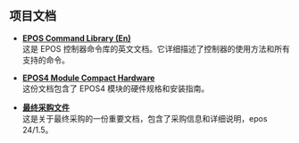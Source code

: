 ## 项目文档

- **[EPOS Command Library (En)](EPOS-Command-Library-En.pdf)**  
  这是 EPOS 控制器命令库的英文文档。它详细描述了控制器的使用方法和所有支持的命令。

- **[EPOS4 Module Compact Hardware](EPOS4-Module-Compact-24-1-5-Hardware-Reference-En.pdf)**  
  这份文档包含了 EPOS4 模块的硬件规格和安装指南。

- **[最终采购文件](最终采购+b7b9f10748a5_2+DCX19S+GPX19A+35-1+ENX16.pdf)**  
  这是关于最终采购的一份重要文档，包含了采购信息和详细说明，epos 24/1.5。
